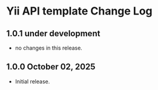 # Yii API template Change Log

## 1.0.1 under development

- no changes in this release.

## 1.0.0 October 02, 2025

- Initial release.